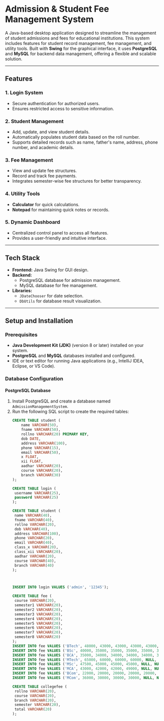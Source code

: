 # Admission & Student Fee Management System

A Java-based desktop application designed to streamline the management of student admissions and fees for educational institutions. This system includes features for student record management, fee management, and utility tools. Built with **Swing** for the graphical interface, it uses **PostgreSQL** and **MySQL** for backend data management, offering a flexible and scalable solution.

---

## Features

### 1. **Login System**
- Secure authentication for authorized users.
- Ensures restricted access to sensitive information.

### 2. **Student Management**
- Add, update, and view student details.
- Automatically populates student data based on the roll number.
- Supports detailed records such as name, father's name, address, phone number, and academic details.

### 3. **Fee Management**
- View and update fee structures.
- Record and track fee payments.
- Integrates semester-wise fee structures for better transparency.

### 4. **Utility Tools**
- **Calculator** for quick calculations.
- **Notepad** for maintaining quick notes or records.

### 5. **Dynamic Dashboard**
- Centralized control panel to access all features.
- Provides a user-friendly and intuitive interface.

---

## Tech Stack

- **Frontend:** Java Swing for GUI design.
- **Backend:**
  - PostgreSQL database for admission management.
  - MySQL database for fee management.
- **Libraries:**
  - `JDateChooser` for date selection.
  - `DbUtils` for database result visualization.

---

## Setup and Installation

### Prerequisites
- **Java Development Kit (JDK)** (version 8 or later) installed on your system.
- **PostgreSQL** and **MySQL** databases installed and configured.
- IDE or text editor for running Java applications (e.g., IntelliJ IDEA, Eclipse, or VS Code).

### Database Configuration

#### PostgreSQL Database
1. Install PostgreSQL and create a database named `AdmissionManagementSystem`.
2. Run the following SQL script to create the required tables:
   ```sql
   CREATE TABLE student (
       name VARCHAR(50),
       fname VARCHAR(50),
       rollno VARCHAR(20) PRIMARY KEY,
       dob DATE,
       address VARCHAR(100),
       phone VARCHAR(15),
       email VARCHAR(50),
       x FLOAT,
       xii FLOAT,
       aadhar VARCHAR(20),
       course VARCHAR(20),
       branch VARCHAR(30)
   );

   CREATE TABLE login (
    username VARCHAR(25), 
    password VARCHAR(25)
   );

   CREATE TABLE student (
    name VARCHAR(40), 
    fname VARCHAR(40), 
    rollno VARCHAR(20), 
    dob VARCHAR(40), 
    address VARCHAR(100), 
    phone VARCHAR(20), 
    email VARCHAR(40), 
    class_x VARCHAR(20), 
    class_xii VARCHAR(20), 
    aadhar VARCHAR(20), 
    course VARCHAR(40), 
    branch VARCHAR(40)
   );



   INSERT INTO login VALUES ('admin', '12345');

   CREATE TABLE fee (
    course VARCHAR(20), 
    semester1 VARCHAR(20), 
    semester2 VARCHAR(20), 
    semester3 VARCHAR(20), 
    semester4 VARCHAR(20), 
    semester5 VARCHAR(20), 
    semester6 VARCHAR(20), 
    semester7 VARCHAR(20), 
    semester8 VARCHAR(20)
   );
   INSERT INTO fee VALUES ('BTech', 48000, 43000, 43000, 43000, 43000, 43000, 43000, 43000);
   INSERT INTO fee VALUES ('BSc', 40000, 35000, 35000, 35000, 35000, 35000, NULL, NULL);
   INSERT INTO fee VALUES ('BCA', 35000, 34000, 34000, 34000, 34000, 34000, NULL, NULL);
   INSERT INTO fee VALUES ('MTech', 65000, 60000, 60000, 60000, NULL, NULL, NULL, NULL);
   INSERT INTO fee VALUES ('MSc', 47500, 45000, 45000, 45000, NULL, NULL, NULL, NULL);
   INSERT INTO fee VALUES ('MCA', 43000, 42000, 42000, 49000, NULL, NULL, NULL, NULL);
   INSERT INTO fee VALUES ('BCom', 22000, 20000, 20000, 20000, 20000, 20000, NULL, NULL);
   INSERT INTO fee VALUES ('MCom', 36000, 30000, 30000, 30000, NULL, NULL, NULL, NULL);

   CREATE TABLE collegefee (
    rollno VARCHAR(20), 
    course VARCHAR(20), 
    branch VARCHAR(20), 
    semester VARCHAR(20), 
    total VARCHAR(20)
   );


